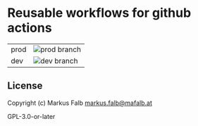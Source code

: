 # Reusable workflows for github actions

|||
|---|---|
|prod|![prod branch](https://github.com/mafalb/ansible-collection-squid/workflows/CI/badge.svg?branch=prod)|
|dev|![dev branch](https://github.com/mafalb/ansible-collection-squid/workflows/CI/badge.svg?branch=dev)|

## License

Copyright (c) Markus Falb <markus.falb@mafalb.at>

GPL-3.0-or-later
